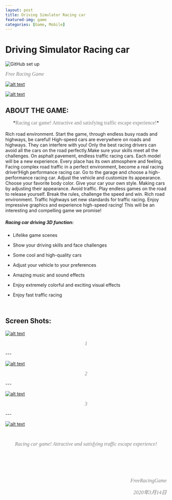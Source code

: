 ```yaml
---
layout: post
title: Driving Simulator Racing car
featured-img: game
categories: [Game, Mobile]
---
```


#  Driving Simulator Racing car 
 
 ![GitHub set up](https://i.loli.net/2020/03/14/Z9tQFlHVoATW23q.png "icon")  
 
*<font face="黑体" color=grey size=3>Free Racing Game</font>*

 [![alt text](https://i.loli.net/2020/03/14/XDOcb5CoAxEw7sp.png)](https://play.google.com/store/apps/details?id=com.HighwayRacingInCar.FreeRacingGame)
 
[![alt text](https://i.loli.net/2020/03/14/pPyVAvjr7L241bT.png)](https://play.google.com/store/apps/details?id=com.HighwayRacingInCar.FreeRacingGame)
##   **ABOUT THE GAME:**
<center>
*<font face="黑体" color=grey size=3>Racing car game! Attractive and satisfying traffic escape experience!</font>*
</center>
<br/>
 Rich road environment. Start the game, through endless busy roads and highways, be careful! High-speed cars are everywhere on roads and highways. They can interfere with you! Only the best racing drivers can avoid all the cars on the road perfectly.Make sure your skills meet all the challenges. On asphalt pavement, endless traffic racing cars. Each model will be a new experience. Every place has its own atmosphere and feeling. Facing complex road traffic in a perfect environment, become a real racing driver!High performance racing car. Go to the garage and choose a high-performance racing car. Adjust the vehicle and customize its appearance. Choose your favorite body color. Give your car your own style. Making cars by adjusting their appearance.
 Avoid traffic. Play endless games on the road to release yourself. Break the rules, challenge the speed and win.
 Rich road environment. Traffic highways set new standards for traffic racing. Enjoy impressive graphics and experience high-speed racing! This will be an interesting and compelling game we promise! 

 <p align="left">
 
 ##### Racing car driving 3D function:
 
- Lifelike game scenes
- Show your driving skills and face challenges
 
- Some cool and high-quality cars
 
- Adjust your vehicle to your preferences
 
- Amazing music and sound effects
 
- Enjoy extremely colorful and exciting visual effects
 
- Enjoy fast traffic racing</font>

 <br/>

##   **Screen Shots:**
[![alt text](https://i.loli.net/2020/03/14/RhDJbUp42ixnM1s.jpg)](https://play.google.com/store/apps/details?id=com.HighwayRacingInCar.FreeRacingGame)

 <center>
 
 *<font face="黑体" color=grey size=3>1</font>*
</center>
---

[![alt text](https://i.loli.net/2020/03/14/6qzdy3GZihmaP7H.jpg)](https://play.google.com/store/apps/details?id=com.HighwayRacingInCar.FreeRacingGame)

 <center>
 
 *<font face="黑体" color=grey size=3>2</font>*
</center>
---

[![alt text](https://i.loli.net/2020/03/14/T1s5dJhAyIrV8Kp.jpg)](https://play.google.com/store/apps/details?id=com.HighwayRacingInCar.FreeRacingGame)

 <center>
 
 *<font face="黑体" color=grey size=3>3</font>*
</center>
---

[![alt text](https://i.loli.net/2020/03/14/MsmRI4TSpBhqUuy.jpg)](https://play.google.com/store/apps/details?id=com.HighwayRacingInCar.FreeRacingGame)




 <center>
 
  <br/>
  

 *<font face="黑体" color=grey size=3>Racing car game! Attractive and satisfying traffic escape experience!</font>*
 
 
 
 
 
 
 
  <br/>
  <br/>
  <br/>
  <br/>
 
 *<p align="right"><font face="黑体" color=grey size=3>FreeRacingGame</font></p>*
 
  
 *<p align="right"><font face="黑体" color=grey size=3>2020年3月14日</font></p>*
